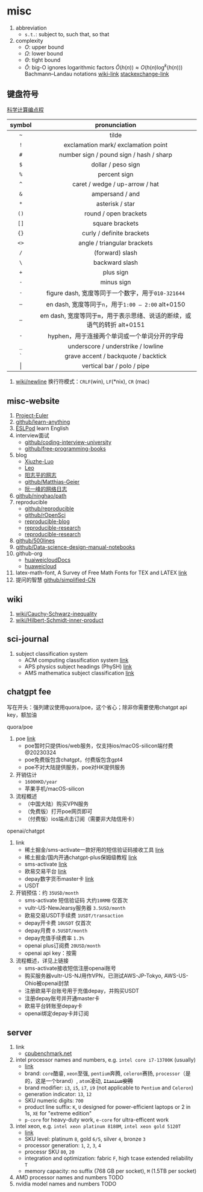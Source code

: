 # misc

1. abbreviation
   * `s.t.`: subject to, such that, so that
2. complexity
   * $O$: upper bound
   * $\Omega$: lower bound
   * $\Theta$: tight bound
   * $\tilde{O}$: big-O ignores logarithmic factors $\tilde{O}(h(n)) \approx O(h(n)\log^k(h(n)))$ Bachmann–Landau notations [wiki-link](https://en.wikipedia.org/w/index.php?title=Big_O_notation) [stackexchange-link](https://cs.stackexchange.com/a/63265)

## 键盘符号

[科学计算编点程](https://mp.weixin.qq.com/s?__biz=MzI1NTI4OTIxMA==&mid=2247484516&idx=1&sn=bfeb3bc3fc66ce7c1b7cf3b1a1c6296b&scene=4#wechat_redirect)

| symbol | pronunciation |
| :-: | :-: |
| `~` | tilde |
| `!` | exclamation mark/ exclamation point |
| `#` | number sign / pound sign / hash / sharp |
| `$` | dollar / peso sign |
| `%` | percent sign |
| `^` | caret / wedge / up-arrow / hat |
| `&` | ampersand / and |
| `*` | asterisk / star |
| `()` | round / open brackets |
| `[]` | square brackets |
| `{}` | curly / definite brackets |
| `<>` | angle / triangular brackets |
| `/` | (forward) slash |
| `\` | backward slash |
| `+` | plus sign |
| `-` | minus sign |
| `-`| figure dash, 宽度等同于一个数字，用于`010-321644` |
| `–`| en dash, 宽度等同于`n`，用于`1:00 – 2:00` alt+0150 |
| `—`| em dash, 宽度等同于`m`，用于表示思绪、说话的断续，或语气的转折 alt+0151 |
| `-` | hyphen，用于连接两个单词或一个单词分开的字母 |
| `_` | underscore / understrike / lowline |
| ``` ` ``` | grave accent / backquote / backtick |
| &#124; | vertical bar / polo / pipe |

1. [wiki/newline](https://en.wikipedia.org/wiki/Newline) 换行符模式：`CRLF`(win), `LF`(*nix), `CR` (mac)

## misc-website

1. [Project-Euler](https://projecteuler.net/)
2. [github/learn-anything](https://learn-anything.xyz/)
3. [ESLPod](https://www.eslpod.com/) learn English
4. interview面试
   * [github/coding-interview-university](https://github.com/jwasham/coding-interview-university)
   * [github/free-programming-books](https://github.com/EbookFoundation/free-programming-books)
5. blog
   * [Xiuzhe-Luo](https://rogerluo.dev/)
   * [Leo](https://giggleliu.github.io/)
   * [阳志平的网志](https://www.yangzhiping.com/)
   * [github/Matthias-Geier](https://mg.readthedocs.io/)
   * [阮一峰的网络日志](http://www.ruanyifeng.com/blog/)
6. [github/ninghao/path](https://github.com/ninghao/path)
7. reproducible
   * [github/reproducible](https://github.com/uwescience/reproducible)
   * [github/rOpenSci](https://github.com/ropensci)
   * [reproducible-blog](http://reproducibleresearch.net/blog/)
   * [reproducible-research](https://www.epfl.ch/labs/lcav/research/reproducible_research/)
   * [reproducible-research](http://reproducibleresearch.net/links/)
8. [github/500lines](https://github.com/aosabook/500lines)
9. [github/Data-science-design-manual-notebooks](https://github.com/yeseullee/Data-science-design-manual-notebooks)
10. github-org
    * [huaiweicloudDocs](https://github.com/huaweicloudDocs)
    * [huaweicloud](https://github.com/huaweicloud)
11. latex-math-font, A Survey of Free Math Fonts for TEX and LATEX [link](https://tug.org/pracjourn/2006-1/hartke/hartke.pdf)
12. 提问的智慧 [github/simplified-CN](https://github.com/ryanhanwu/How-To-Ask-Questions-The-Smart-Way/blob/main/README-zh_CN.md)

## wiki

1. [wiki/Cauchy-Schwarz-inequality](https://en.wikipedia.org/wiki/Cauchy%E2%80%93Schwarz_inequality)
2. [wiki/Hilbert-Schmidt-inner-product](https://en.wikipedia.org/wiki/Hilbert%E2%80%93Schmidt_operator)

## sci-journal

1. subject classification system
   * ACM computing classification system [link](https://dl.acm.org/ccs)
   * APS physics subject headings (PhySH) [link](https://physh.org/browse)
   * AMS mathematica subject classification [link](https://mathscinet.ams.org/mathscinet/msc/msc2020.html)

## chatgpt fee

写在开头：强列建议使用quora/poe，这个省心；除非你需要使用chatgpt api key，额加油

quora/poe

1. poe [link](https://poe.com/)
   * poe暂时只提供ios/web服务，仅支持ios/macOS-silicon端付费 @20230324
   * poe免费版包含chatgpt，付费版包含gpt4
   * poe不对大陆提供服务，poe对HK提供服务
2. 开销估计
   * `1600HKD/year`
   * 苹果手机/macOS-silicon
3. 流程概述
   * （中国大陆）购买VPN服务
   * （免费版）打开poe网页即可
   * （付费版）ios端点击订阅（需要非大陆信用卡）

openai/chatgpt

1. link
   * 稀土掘金/sms-activate一款好用的短信验证码接收工具 [link](https://juejin.cn/post/7211437215335727164)
   * 稀土掘金/国内开通chatgpt-plus保姆级教程 [link](https://juejin.cn/post/7201806164392656953#heading-4)
   * sms-activate [link](https://sms-activate.org/)
   * 欧易交易平台 [link](https://www.okx.com/cn)
   * depay数字货币master卡 [link](https://www.depay.one/zh-cn/index.html)
   * USDT
2. 开销预估：约 `35USD/month`
   * sms-activate 短信验证码 大约`10RMB` 仅首次
   * vultr-US-NewJearsy服务器 `3.5USD/month`
   * 欧易交易USDT手续费 `1USDT/transaction`
   * depay开卡费 `10USDT` 仅首次
   * depay月费 `0.5USDT/month`
   * depay充值手续费率 `1.3%`
   * openai plus订阅费 `20USD/month`
   * openai api key：按需
3. 流程概述，详见上链接
   * sms-activate接收短信注册openai账号
   * 购买服务器vultr-US-NJ用作VPN，已测试AWS-JP-Tokyo, AWS-US-Ohio被openai封禁
   * 注册欧易平台账号用于充值depay，并购买USDT
   * 注册depay账号并开通master卡
   * 欧易平台转账至depay卡
   * openai绑定depay卡并订阅

## server

1. link
   * [cpubenchmark.net](https://www.cpubenchmark.net/)
2. intel processor names and numbers, e.g. `intel core i7-13700K` (usually)
   * [link](https://www.intel.com/content/www/us/en/processors/processor-numbers.html)
   * brand: `core`酷睿, `xeon`至强, `pentium`奔腾, `celeron`赛扬, `processor`（是的，这是一个brand）, `atom`凌动, ~~`Itanium`安腾~~
   * brand modifier: `i3`, `i5`, `i7`, `i9` (not applicable to `Pentium` and `Celeron`)
   * generation indicator: `13`, `12`
   * SKU numeric digits: `700`
   * product line suffix: `K`, `U` designed for power-efficient laptops or 2 in 1s, `XE` for "extreme edition"
   * `p-core` for heavy-duty work, `e-core` for ultra-efficent work
3. intel xeon, e.g. `intel xeon platinum 8180M`, `intel xeon gold 5120T`
   * [link](https://www.intel.com/content/www/us/en/products/docs/processors/processor-numbers-data-center.html)
   * SKU level: platinum `8`, gold `6/5`, silver `4`, bronze `3`
   * processor generation: `1`, `2`, `3`, `4`
   * processr SKU `80`, `20`
   * integration and optimization: fabric `F`, high tcase extended reliability `T`
   * memory capacity: no suffix (768 GB per socket), `M` (1.5TB per socket)
4. AMD processor names and numbers TODO
5. nvidia model names and numbers TODO
